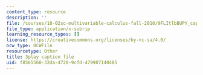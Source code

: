 ```yaml
---
content_type: resource
description: ''
file: /courses/18-02sc-multivariable-calculus-fall-2010/9FLItlbBUPY_captions.vtt
file_type: application/x-subrip
learning_resource_types: []
license: https://creativecommons.org/licenses/by-nc-sa/4.0/
ocw_type: OCWFile
resourcetype: Other
title: 3play caption file
uid: f8565560-32da-4720-9cfd-479907140485
---
```

